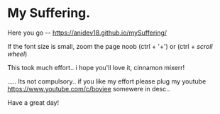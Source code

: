 # My Suffering. 

Here you go -- https://anidev18.github.io/mySuffering/

If the font size is small, zoom the page noob (ctrl + '+') or (ctrl + *scroll wheel*)

This took much effort.. i hope you'll love it, cinnamon mixerr!











.....
Its not compulsory.. if you like my effort please plug my youtube https://www.youtube.com/c/boviee somewere in desc..

Have a great day!
